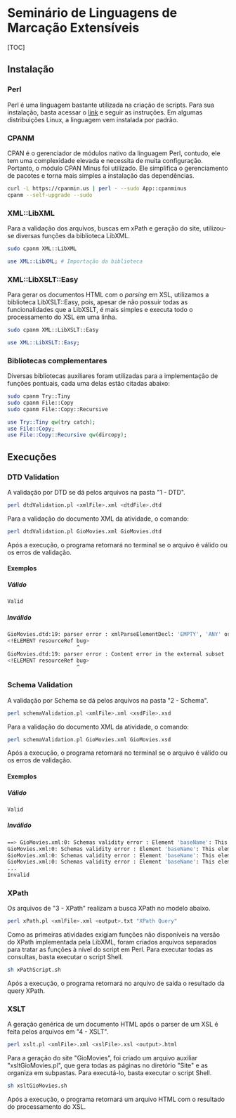 # Seminário de Linguagens de Marcação Extensíveis

[TOC]

## Instalação

### Perl
Perl é uma linguagem bastante utilizada na criação de scripts. Para sua instalação, basta acessar o [link](perl.org/get.html) e seguir as instruções. Em algumas distribuições Linux, a linguagem vem instalada por padrão.

### CPANM
CPAN é o gerenciador de módulos nativo da linguagem Perl, contudo, ele tem uma complexidade elevada e necessita de muita configuração. Portanto, o módulo CPAN Minus foi utilizado. Ele simplifica o gerenciamento de pacotes e torna mais simples a instalação das dependências.

```sh
curl -L https://cpanmin.us | perl - --sudo App::cpanminus
cpanm --self-upgrade --sudo
```

### XML::LibXML
Para a validação dos arquivos, buscas em xPath e geração do site, utilizou-se diversas funções da biblioteca LibXML.
```sh
sudo cpanm XML::LibXML
```
```perl
use XML::LibXML; # Importação da biblioteca
```

### XML::<zero-width space>LibXSLT::Easy
Para gerar os documentos HTML com o *parsing* em XSL, utilizamos a biblioteca LibXSLT::Easy, pois, apesar de não possuir todas as funcionalidades que a LibXSLT, é mais simples e executa todo o processamento do XSL em uma linha.
```sh
sudo cpanm XML::LibXSLT::Easy
```
```perl
use XML::LibXSLT::Easy;
```

### Bibliotecas complementares
Diversas bibliotecas auxiliares foram utilizadas para a implementação de funções pontuais, cada uma delas estão citadas abaixo:
```sh
sudo cpanm Try::Tiny
sudo cpanm File::Copy
sudo cpanm File::Copy::Recursive
```
```perl
use Try::Tiny qw(try catch);
use File::Copy;
use File::Copy::Recursive qw(dircopy);
```
## Execuções

### DTD Validation
A validação por DTD se dá pelos arquivos na pasta "1 - DTD".
```sh
perl dtdValidation.pl <xmlFile>.xml <dtdFile>.dtd
```
Para a validação do documento XML da atividade, o comando:
```sh
perl dtdValidation.pl GioMovies.xml GioMovies.dtd
```
Após a execução, o programa retornará no terminal se o arquivo é válido ou os erros de validação.

#### Exemplos
##### Válido
```sh
Valid
```
##### Inválido
```sh
GioMovies.dtd:19: parser error : xmlParseElementDecl: 'EMPTY', 'ANY' or '(' expected
<!ELEMENT resourceRef bug>
                      ^
GioMovies.dtd:19: parser error : Content error in the external subset
<!ELEMENT resourceRef bug>
                      ^
```

### Schema Validation
A validação por Schema se dá pelos arquivos na pasta "2 - Schema".
```sh
perl schemaValidation.pl <xmlFile>.xml <xsdFile>.xsd
```
Para a validação do documento XML da atividade, o comando:
```sh
perl schemaValidation.pl GioMovies.xml GioMovies.xsd
```
Após a execução, o programa retornará no terminal se o arquivo é válido ou os erros de validação.

#### Exemplos
##### Válido
```sh
Valid
```
##### Inválido
```sh
==> GioMovies.xml:0: Schemas validity error : Element 'baseName': This element is not expected. Expected is ( instanceOf ).
GioMovies.xml:0: Schemas validity error : Element 'baseName': This element is not expected. Expected is ( instanceOf ).
GioMovies.xml:0: Schemas validity error : Element 'baseName': This element is not expected. Expected is ( instanceOf ).
GioMovies.xml:0: Schemas validity error : Element 'baseName': This element is not expected. Expected is ( instanceOf ).
...
Invalid
```

### XPath
Os arquivos de "3 - XPath" realizam a busca XPath no modelo abaixo.
```sh
perl xPath.pl <xmlFile>.xml <output>.txt "XPath Query"
```
Como as primeiras atividades exigiam funções não disponíveis na versão do XPath implementada pela LibXML, foram criados arquivos separados para tratar as funções à nível do script em Perl. Para executar todas as consultas, basta executar o script Shell.
```sh
sh xPathScript.sh
```
Após a execução, o programa retornará no arquivo de saída o resultado da query XPath.

### XSLT
A geração genérica de um documento HTML após o parser de um XSL é feita pelos arquivos em "4 - XSLT".
```sh
perl xslt.pl <xmlFile>.xml <xslFile>.xsl <output>.html
```
Para a geração do site "GioMovies", foi criado um arquivo auxiliar "xsltGioMovies.pl", que gera todas as páginas no diretório "Site" e as organiza em subpastas. Para executá-lo, basta executar o script Shell.
```sh
sh xsltGioMovies.sh
```
Após a execução, o programa retornará um arquivo HTML com o resultado do processamento do XSL.